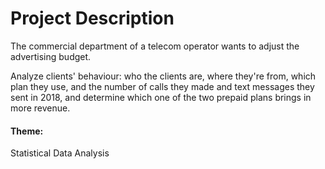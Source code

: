 # Project Description
The commercial department of a telecom operator wants to adjust the advertising budget.

Analyze clients' behaviour: who the clients are, where they're from, which plan they use, and the number of calls they made and text messages they sent in 2018, and determine which one of the two prepaid plans brings in more revenue.

#### Theme: 
Statistical Data Analysis

